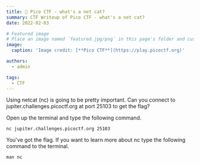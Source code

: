 ```yaml
---
title: 🚩 Pico CTF - what's a net cat?
summary: CTF Writeup of Pico CTF - what's a net cat?
date: 2022-02-03

# Featured image
# Place an image named `featured.jpg/png` in this page's folder and customize its options here.
image:
  caption: 'Image credit: [**Pico CTF**](https://play.picoctf.org)'

authors:
  - admin

tags:
  - CTF
---
```


Using netcat (nc) is going to be pretty important. Can you connect to jupiter.challenges.picoctf.org at port 25103 to get the flag?

Open up the terminal and type the following command.

```shell
nc jupiter.challenges.picoctf.org 25103
```

You've got the flag. If you want to learn more about nc type the following command to the terminal.

```shell
man nc
```